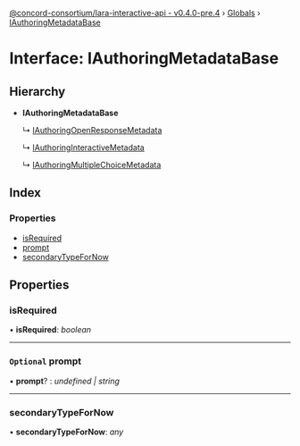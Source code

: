 [@concord-consortium/lara-interactive-api - v0.4.0-pre.4](../README.md) › [Globals](../globals.md) › [IAuthoringMetadataBase](iauthoringmetadatabase.md)

# Interface: IAuthoringMetadataBase

## Hierarchy

* **IAuthoringMetadataBase**

  ↳ [IAuthoringOpenResponseMetadata](iauthoringopenresponsemetadata.md)

  ↳ [IAuthoringInteractiveMetadata](iauthoringinteractivemetadata.md)

  ↳ [IAuthoringMultipleChoiceMetadata](iauthoringmultiplechoicemetadata.md)

## Index

### Properties

* [isRequired](iauthoringmetadatabase.md#isrequired)
* [prompt](iauthoringmetadatabase.md#optional-prompt)
* [secondaryTypeForNow](iauthoringmetadatabase.md#secondarytypefornow)

## Properties

###  isRequired

• **isRequired**: *boolean*

___

### `Optional` prompt

• **prompt**? : *undefined | string*

___

###  secondaryTypeForNow

• **secondaryTypeForNow**: *any*
